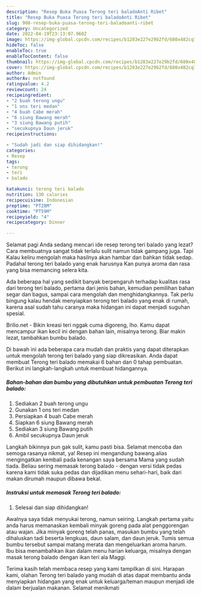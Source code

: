 ```yaml
---
description: "Resep Buka Puasa Terong teri baladoAnti Ribet"
title: "Resep Buka Puasa Terong teri baladoAnti Ribet"
slug: 908-resep-buka-puasa-terong-teri-baladoanti-ribet
category: Uncategorized
date: 2022-04-19T23:13:07.960Z
image: https://img-global.cpcdn.com/recipes/b1283e227e29b2fd/680x482cq70/terong-teri-balado-foto-resep-utama.jpg
hideToc: false
enableToc: true
enableTocContent: false
thumbnail: https://img-global.cpcdn.com/recipes/b1283e227e29b2fd/680x482cq70/terong-teri-balado-foto-resep-utama.jpg
cover: https://img-global.cpcdn.com/recipes/b1283e227e29b2fd/680x482cq70/terong-teri-balado-foto-resep-utama.jpg
author: Admin
authorAv: notfound
ratingvalue: 4.2
reviewcount: 24
recipeingredient:
- "2 buah terong ungu"
- "1 ons teri medan"
- "4 buah Cabe merah"
- "6 siung Bawang merah"
- "3 siung Bawang putih"
- "secukupnya Daun jeruk"
recipeinstructions:

- "Sudah jadi dan siap dihidangkan!"
categories:
- Resep
tags:
- terong
- teri
- balado

katakunci: terong teri balado 
nutrition: 130 calories
recipecuisine: Indonesian
preptime: "PT28M"
cooktime: "PT59M"
recipeyield: "4"
recipecategory: Dinner

---
```



Selamat pagi Anda sedang mencari ide resep terong teri balado yang lezat? Cara membuatnya sangat tidak terlalu sulit namun tidak gampang juga. Tapi Kalau keliru mengolah maka hasilnya akan hambar dan bahkan tidak sedap. Padahal terong teri balado yang enak harusnya Kan punya aroma dan rasa yang bisa memancing selera kita.


Ada beberapa hal yang sedikit banyak berpengaruh terhadap kualitas rasa dari terong teri balado, pertama dari jenis bahan, kemudian pemilihan bahan segar dan bagus, sampai cara mengolah dan menghidangkannya. Tak perlu bingung kalau hendak menyiapkan terong teri balado yang enak di rumah, karena asal sudah tahu caranya maka hidangan ini dapat menjadi suguhan spesial.

Brilio.net - Bikin kreasi teri nggak cuma digoreng, lho. Kamu dapat mencampur ikan kecil ini dengan bahan lain, misalnya terong. Biar makin lezat, tambahkan bumbu balado.


Di bawah ini ada beberapa cara mudah dan praktis yang dapat diterapkan untuk mengolah terong teri balado yang siap dikreasikan. Anda dapat membuat Terong teri balado memakai 6 bahan dan 0 tahap pembuatan. Berikut ini langkah-langkah untuk membuat hidangannya.

<!--inarticleads1-->

##### Bahan-bahan dan bumbu yang dibutuhkan untuk pembuatan Terong teri balado:

1. Sediakan 2 buah terong ungu
1. Gunakan 1 ons teri medan
1. Persiapkan 4 buah Cabe merah
1. Siapkan 6 siung Bawang merah
1. Sediakan 3 siung Bawang putih
1. Ambil secukupnya Daun jeruk


Langkah bikinnya pun gak sulit, kamu pasti bisa. Selamat mencoba dan semoga rasanya nikmat, ya! Resep ini mengandung bawang.alias mengingatkan kembali pada kenangan saya bersama Mama yang sudah tiada. Beliau sering memasak terong balado - dengan versi tidak pedas karena kami tidak suka pedas dan dijadikan menu sehari-hari, baik dari makan dirumah maupun dibawa bekal. 

<!--inarticleads2-->

##### Instruksi untuk memasak Terong teri balado:


1. Selesai dan siap dihidangkan!

Awalnya saya tidak menyukai terong, namun seiring. Langkah pertama yaitu anda harus memanaskan kembali minyak goreng pada alat penggorengan atau wajan. Jika minyak goreng telah panas, masukan bumbu yang telah dihaluskan tadi beserta lengkuas, daun salam, dan daun jeruk. Tumis semua bumbu tersebut sampai matang merata dan mengeluarkan aroma harum. Ibu bisa menambahkan ikan dalam menu harian keluarga, misalnya dengan masak terong balado dengan ikan teri ala Maggi. 

Terima kasih telah membaca resep yang kami tampilkan di sini. Harapan kami, olahan Terong teri balado yang mudah di atas dapat membantu anda menyiapkan hidangan yang enak untuk keluarga/teman maupun menjadi ide dalam berjualan makanan. Selamat menikmati

